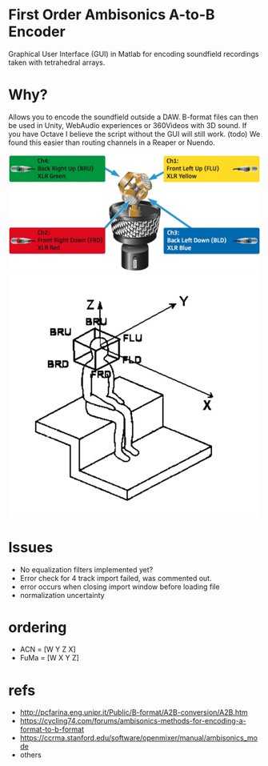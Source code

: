 # First Order Ambisonics A-to-B Encoder
Graphical User Interface (GUI) in Matlab for encoding soundfield recordings taken with tetrahedral arrays.

# Why?
Allows you to encode the soundfield outside a DAW. B-format files can then be used in Unity, WebAudio experiences or 360Videos with 3D sound. If you have Octave I believe the script without the GUI will still work. (todo) We found this easier than routing channels in a Reaper or Nuendo.

<!-- # Reference images -->
![ambeo](img/ambeo.jpg)
![listener](img/listener.jpg)

# Issues
* No equalization filters implemented yet?
* Error check for 4 track import failed, was commented out.
* error occurs when closing import window before loading file
* normalization uncertainty

# ordering
* ACN = [W Y Z X]
* FuMa = [W X Y Z]

# refs
* http://pcfarina.eng.unipr.it/Public/B-format/A2B-conversion/A2B.htm
* https://cycling74.com/forums/ambisonics-methods-for-encoding-a-format-to-b-format
* https://ccrma.stanford.edu/software/openmixer/manual/ambisonics_mode
* others
